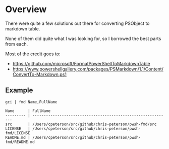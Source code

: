 # Overview

There were quite a few solutions out there for converting PSObject to markdown table.

None of them did quite what I was looking for, so I borrowed the best parts from each.

Most of the credit goes to:

* https://github.com/microsoft/FormatPowerShellToMarkdownTable
* https://www.powershellgallery.com/packages/PSMarkdown/1.1/Content/ConvertTo-Markdown.ps1

## Example
`gci | fmd Name,FullName`
```text
Name      | FullName
--------- | -------------------------------------------------------------
src       | /Users/cpeterson/src/github/chris-peterson/pwsh-fmd/src
LICENSE   | /Users/cpeterson/src/github/chris-peterson/pwsh-fmd/LICENSE
README.md | /Users/cpeterson/src/github/chris-peterson/pwsh-fmd/README.md
```